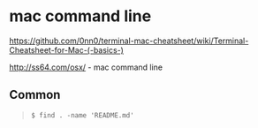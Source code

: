 # mac command line

https://github.com/0nn0/terminal-mac-cheatsheet/wiki/Terminal-Cheatsheet-for-Mac-(-basics-)

http://ss64.com/osx/  - mac command line

## Common

> `$ find . -name 'README.md'`

